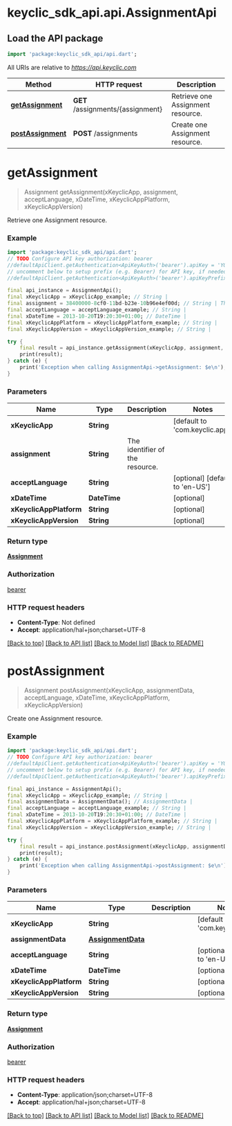 # keyclic_sdk_api.api.AssignmentApi

## Load the API package
```dart
import 'package:keyclic_sdk_api/api.dart';
```

All URIs are relative to *https://api.keyclic.com*

Method | HTTP request | Description
------------- | ------------- | -------------
[**getAssignment**](AssignmentApi.md#getassignment) | **GET** /assignments/{assignment} | Retrieve one Assignment resource.
[**postAssignment**](AssignmentApi.md#postassignment) | **POST** /assignments | Create one Assignment resource.


# **getAssignment**
> Assignment getAssignment(xKeyclicApp, assignment, acceptLanguage, xDateTime, xKeyclicAppPlatform, xKeyclicAppVersion)

Retrieve one Assignment resource.

### Example 
```dart
import 'package:keyclic_sdk_api/api.dart';
// TODO Configure API key authorization: bearer
//defaultApiClient.getAuthentication<ApiKeyAuth>('bearer').apiKey = 'YOUR_API_KEY';
// uncomment below to setup prefix (e.g. Bearer) for API key, if needed
//defaultApiClient.getAuthentication<ApiKeyAuth>('bearer').apiKeyPrefix = 'Bearer';

final api_instance = AssignmentApi();
final xKeyclicApp = xKeyclicApp_example; // String | 
final assignment = 38400000-8cf0-11bd-b23e-10b96e4ef00d; // String | The identifier of the resource.
final acceptLanguage = acceptLanguage_example; // String | 
final xDateTime = 2013-10-20T19:20:30+01:00; // DateTime | 
final xKeyclicAppPlatform = xKeyclicAppPlatform_example; // String | 
final xKeyclicAppVersion = xKeyclicAppVersion_example; // String | 

try { 
    final result = api_instance.getAssignment(xKeyclicApp, assignment, acceptLanguage, xDateTime, xKeyclicAppPlatform, xKeyclicAppVersion);
    print(result);
} catch (e) {
    print('Exception when calling AssignmentApi->getAssignment: $e\n');
}
```

### Parameters

Name | Type | Description  | Notes
------------- | ------------- | ------------- | -------------
 **xKeyclicApp** | **String**|  | [default to 'com.keyclic.app']
 **assignment** | **String**| The identifier of the resource. | 
 **acceptLanguage** | **String**|  | [optional] [default to 'en-US']
 **xDateTime** | **DateTime**|  | [optional] 
 **xKeyclicAppPlatform** | **String**|  | [optional] 
 **xKeyclicAppVersion** | **String**|  | [optional] 

### Return type

[**Assignment**](Assignment.md)

### Authorization

[bearer](../README.md#bearer)

### HTTP request headers

 - **Content-Type**: Not defined
 - **Accept**: application/hal+json;charset=UTF-8

[[Back to top]](#) [[Back to API list]](../README.md#documentation-for-api-endpoints) [[Back to Model list]](../README.md#documentation-for-models) [[Back to README]](../README.md)

# **postAssignment**
> Assignment postAssignment(xKeyclicApp, assignmentData, acceptLanguage, xDateTime, xKeyclicAppPlatform, xKeyclicAppVersion)

Create one Assignment resource.

### Example 
```dart
import 'package:keyclic_sdk_api/api.dart';
// TODO Configure API key authorization: bearer
//defaultApiClient.getAuthentication<ApiKeyAuth>('bearer').apiKey = 'YOUR_API_KEY';
// uncomment below to setup prefix (e.g. Bearer) for API key, if needed
//defaultApiClient.getAuthentication<ApiKeyAuth>('bearer').apiKeyPrefix = 'Bearer';

final api_instance = AssignmentApi();
final xKeyclicApp = xKeyclicApp_example; // String | 
final assignmentData = AssignmentData(); // AssignmentData | 
final acceptLanguage = acceptLanguage_example; // String | 
final xDateTime = 2013-10-20T19:20:30+01:00; // DateTime | 
final xKeyclicAppPlatform = xKeyclicAppPlatform_example; // String | 
final xKeyclicAppVersion = xKeyclicAppVersion_example; // String | 

try { 
    final result = api_instance.postAssignment(xKeyclicApp, assignmentData, acceptLanguage, xDateTime, xKeyclicAppPlatform, xKeyclicAppVersion);
    print(result);
} catch (e) {
    print('Exception when calling AssignmentApi->postAssignment: $e\n');
}
```

### Parameters

Name | Type | Description  | Notes
------------- | ------------- | ------------- | -------------
 **xKeyclicApp** | **String**|  | [default to 'com.keyclic.app']
 **assignmentData** | [**AssignmentData**](AssignmentData.md)|  | 
 **acceptLanguage** | **String**|  | [optional] [default to 'en-US']
 **xDateTime** | **DateTime**|  | [optional] 
 **xKeyclicAppPlatform** | **String**|  | [optional] 
 **xKeyclicAppVersion** | **String**|  | [optional] 

### Return type

[**Assignment**](Assignment.md)

### Authorization

[bearer](../README.md#bearer)

### HTTP request headers

 - **Content-Type**: application/json;charset=UTF-8
 - **Accept**: application/hal+json;charset=UTF-8

[[Back to top]](#) [[Back to API list]](../README.md#documentation-for-api-endpoints) [[Back to Model list]](../README.md#documentation-for-models) [[Back to README]](../README.md)

